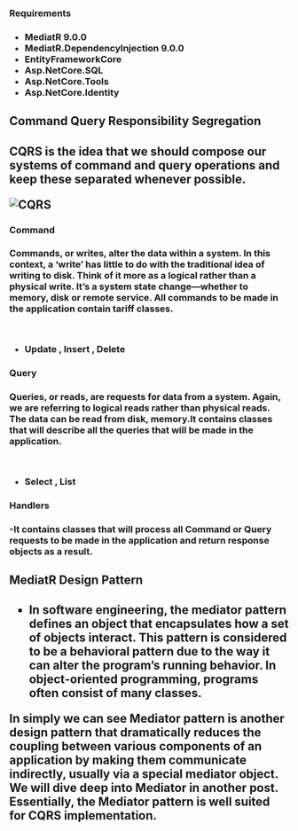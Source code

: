 

<h3>Requirements<h3>

* MediatR 9.0.0
* MediatR.DependencyInjection 9.0.0
* EntityFrameworkCore
* Asp.NetCore.SQL
* Asp.NetCore.Tools
* Asp.NetCore.Identity

<h2>Command Query Responsibility Segregation<h2>

<p>CQRS is the idea that we should compose our systems of command and query operations and keep these separated whenever possible. </p>


![CQRS](https://i0.wp.com/codecoach.co.nz/wp-content/uploads/2020/06/CQRS.png?resize=705%2C403&ssl=1)


<h3>Command<h3>
<p>Commands, or writes, alter the data within a system. In this context, a ‘write’ has little to do with the traditional idea of writing to disk. Think of it more as a logical rather than a physical write. It’s a system state change—whether to memory, disk or remote service. All commands to be made in the application contain tariff classes.</p>
<br>

* Update , Insert , Delete 

<h3>Query<h3>
<p>Queries, or reads, are requests for data from a system. Again, we are referring to logical reads rather than physical reads. The data can be read from disk, memory.It contains classes that will describe all the queries that will be made in the application.</p>
<br>

* Select , List

<h3>Handlers<h3> 
-It contains classes that will process all Command or Query requests to be made in the application and return response objects as a result.

<h2>MediatR Design Pattern<h2>

* <p>In software engineering, the mediator pattern defines an object that encapsulates how a set of objects interact. This pattern is considered to be a behavioral pattern due to the way it can alter the program’s running behavior. In object-oriented programming, programs often consist of many classes.
In simply we can see Mediator pattern is another design pattern that dramatically reduces the coupling between various components of an application by making them communicate indirectly, usually via a special mediator object. We will dive deep into Mediator in another post. Essentially, the Mediator pattern is well suited for CQRS implementation.</p>
  
  
  
  
  

  
